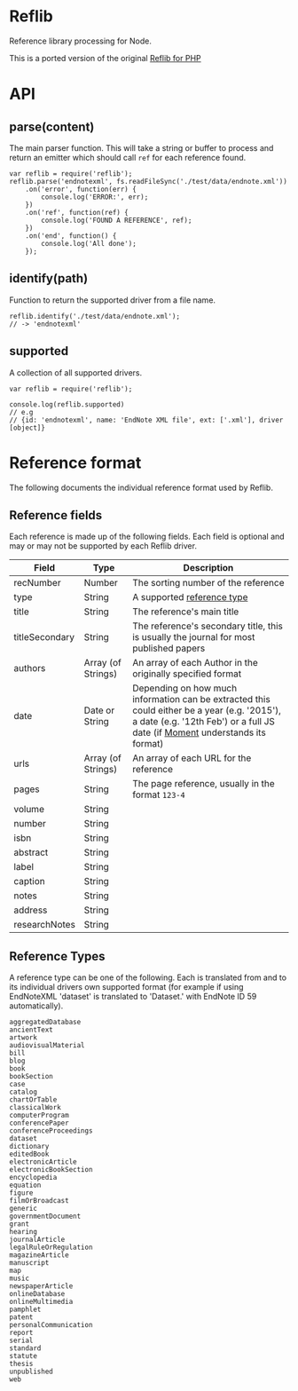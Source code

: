 Reflib
======
Reference library processing for Node.

This is a ported version of the original [Reflib for PHP](https://github.com/hash-bang/RefLib)


API
===

parse(content)
--------------
The main parser function. This will take a string or buffer to process and return an emitter which should call `ref` for each reference found.

	var reflib = require('reflib');
	reflib.parse('endnotexml', fs.readFileSync('./test/data/endnote.xml'))
		.on('error', function(err) {
			console.log('ERROR:', err);
		})
		.on('ref', function(ref) {
			console.log('FOUND A REFERENCE', ref);
		})
		.on('end', function() {
			console.log('All done');
		});


identify(path)
--------------
Function to return the supported driver from a file name.

	reflib.identify('./test/data/endnote.xml');
	// -> 'endnotexml'


supported
---------
A collection of all supported drivers.

	var reflib = require('reflib');

	console.log(reflib.supported)
	// e.g
	// {id: 'endnotexml', name: 'EndNote XML file', ext: ['.xml'], driver [object]}


Reference format
================
The following documents the individual reference format used by Reflib.


Reference fields
----------------
Each reference is made up of the following fields. Each field is optional and may or may not be supported by each Reflib driver.

| Field             | Type               | Description              |
|-------------------|--------------------|--------------------------|
| recNumber         | Number             | The sorting number of the reference |
| type              | String             | A supported [reference type](#reference-types) |
| title             | String             | The reference's main title |
| titleSecondary    | String             | The reference's secondary title, this is usually the journal for most published papers |
| authors           | Array (of Strings) | An array of each Author in the originally specified format |
| date              | Date or String     | Depending on how much information can be extracted this could either be a year (e.g. '2015'), a date (e.g. '12th Feb') or a full JS date (if [Moment](http://momentjs.com) understands its format) |
| urls              | Array (of Strings) | An array of each URL for the reference |
| pages             | String             | The page reference, usually in the format `123-4` |
| volume            | String             |
| number            | String             |
| isbn              | String             |
| abstract          | String             |
| label             | String             |
| caption           | String             |
| notes             | String             |
| address           | String             |
| researchNotes     | String             |


Reference Types
---------------
A reference type can be one of the following. Each is translated from and to its individual drivers own supported format (for example if using EndNoteXML 'dataset' is translated to 'Dataset.' with EndNote ID 59 automatically).

	aggregatedDatabase
	ancientText
	artwork
	audiovisualMaterial
	bill
	blog
	book
	bookSection
	case
	catalog
	chartOrTable
	classicalWork
	computerProgram
	conferencePaper
	conferenceProceedings
	dataset
	dictionary
	editedBook
	electronicArticle
	electronicBookSection
	encyclopedia
	equation
	figure
	filmOrBroadcast
	generic
	governmentDocument
	grant
	hearing
	journalArticle
	legalRuleOrRegulation
	magazineArticle
	manuscript
	map
	music
	newspaperArticle
	onlineDatabase
	onlineMultimedia
	pamphlet
	patent
	personalCommunication
	report
	serial
	standard
	statute
	thesis
	unpublished
	web
